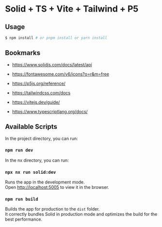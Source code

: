 # Solid + TS + Vite + Tailwind + P5

## Usage

```bash
$ npm install # or pnpm install or yarn install
```

## Bookmarks

- https://www.solidjs.com/docs/latest/api

- https://fontawesome.com/v6/icons?o=r&m=free

- https://p5js.org/reference/

- https://tailwindcss.com/docs

- https://vitejs.dev/guide/

- https://www.typescriptlang.org/docs/

## Available Scripts

In the project directory, you can run:

### `npm run dev`

In the nx directory, you can run:

### `npx nx run solid:dev`

Runs the app in the development mode.<br>
Open [http://localhost:5005](http://localhost:5005) to view it in the browser.

### `npm run build`

Builds the app for production to the `dist` folder.<br>
It correctly bundles Solid in production mode and optimizes the build for the best performance.

